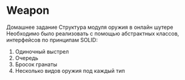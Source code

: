 # Weapon
  Домашнее задание
  Структура модуля оружия в онлайн шутере
  Необходимо было реализовать с помощью абстрактных классов, интерфейсов по принципам SOLID:
  1. Одиночный выстрел
  2. Очередь
  3. Бросок гранаты
  4. Несколько видов оружия под каждый тип
